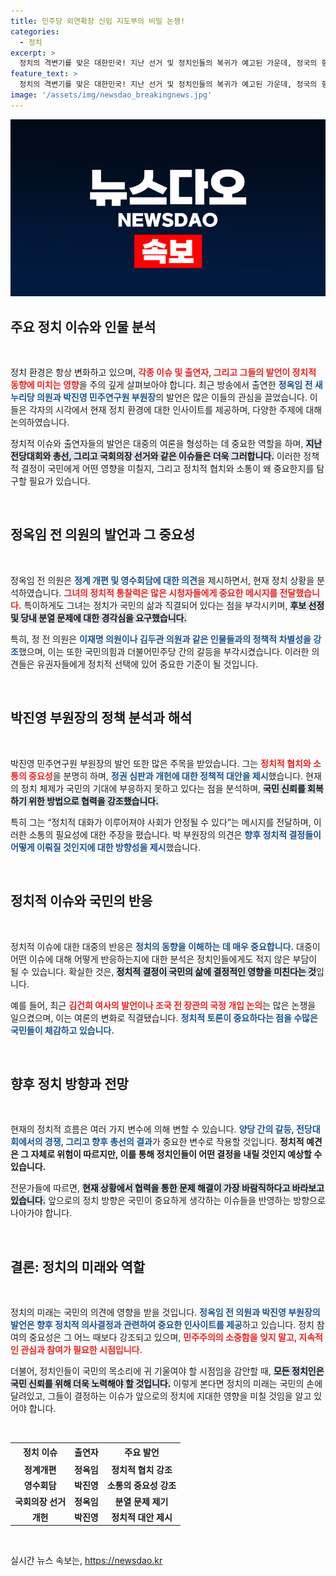 ```yaml
---
title: 민주당 외연확장 신임 지도부의 비밀 논쟁!
categories:
  - 정치
excerpt: >
  정치의 격변기를 맞은 대한민국! 지난 선거 및 정치인들의 복귀가 예고된 가운데, 정국의 향후 방향은? 전문가들이 진단하는 뜨거운 이슈를 확인하세요!
feature_text: >
  정치의 격변기를 맞은 대한민국! 지난 선거 및 정치인들의 복귀가 예고된 가운데, 정국의 향후 방향은? 전문가들이 진단하는 뜨거운 이슈를 확인하세요!
image: '/assets/img/newsdao_breakingnews.jpg'
---
```


<p><img src="/assets/img/newsdao_breakingnews.jpg" alt="koreaapp 속보" /></p>

<h2 data-ke-size="size26">주요 정치 이슈와 인물 분석</h2>

<p data-ke-size="size16">&nbsp;</p>

<p>정치 환경은 항상 변화하고 있으며, <b><span style="color: #ee2323;">각종 이슈 및 출연자, 그리고 그들의 발언이 정치적 동향에 미치는 영향</span></b>을 주의 깊게 살펴보아야 합니다. 최근 방송에서 출연한 <b><span style="color: #1a5490;">정옥임 전 새누리당 의원과 박진영 민주연구원 부원장</span></b>의 발언은 많은 이들의 관심을 끌었습니다. 이들은 각자의 시각에서 현재 정치 환경에 대한 인사이트를 제공하며, 다양한 주제에 대해 논의하였습니다. </p>

<p>정치적 이슈와 출연자들의 발언은 대중의 여론을 형성하는 데 중요한 역할을 하며, <b><span style="background-color: #21538527;">지난 전당대회와 총선, 그리고 국회의장 선거와 같은 이슈들은 더욱 그러합니다.</span></b> 이러한 정책적 결정이 국민에게 어떤 영향을 미칠지, 그리고 정치적 협치와 소통이 왜 중요한지를 탐구할 필요가 있습니다.</p>

<p data-ke-size="size16">&nbsp;</p>

<h2 data-ke-size="size26">정옥임 전 의원의 발언과 그 중요성</h2>

<p data-ke-size="size16">&nbsp;</p>

<p>정옥임 전 의원은 <b><span style="color: #1a5490;">정계 개편 및 영수회담에 대한 의견</span></b>을 제시하면서, 현재 정치 상황을 분석하였습니다. <b><span style="color: #ee2323;">그녀의 정치적 통찰력은 많은 시청자들에게 중요한 메시지를 전달했습니다.</span></b> 특이하게도 그녀는 정치가 국민의 삶과 직결되어 있다는 점을 부각시키며, <b><span style="background-color: #21538527;">후보 선정 및 당내 분열 문제에 대한 경각심을 요구했습니다.</span></b>  </p>

<p>특히, 정 전 의원은 <b><span style="color: #1a5490;">이재명 의원이나 김두관 의원과 같은 인물들과의 정책적 차별성을 강조</span></b>했으며, 이는 또한 국민의힘과 더불어민주당 간의 갈등을 부각시켰습니다. 이러한 의견들은 유권자들에게 정치적 선택에 있어 중요한 기준이 될 것입니다.</p>

<p data-ke-size="size16">&nbsp;</p>

<h2 data-ke-size="size26">박진영 부원장의 정책 분석과 해석</h2>

<p data-ke-size="size16">&nbsp;</p>

<p>박진영 민주연구원 부원장의 발언 또한 많은 주목을 받았습니다. 그는 <b><span style="color: #ee2323;">정치적 협치와 소통의 중요성</span></b>을 분명히 하며, <b><span style="color: #1a5490;">정권 심판과 개헌에 대한 정책적 대안을 제시</span></b>했습니다. 현재의 정치 체제가 국민의 기대에 부응하지 못하고 있다는 점을 분석하며, <b><span style="background-color: #21538527;">국민 신뢰를 회복하기 위한 방법으로 협력을 강조했습니다.</span></b></p>

<p>특히 그는 “정치적 대화가 이루어져야 사회가 안정될 수 있다”는 메시지를 전달하며, 이러한 소통의 필요성에 대한 주장을 폈습니다. 박 부원장의 의견은 <b><span style="color: #1a5490;">향후 정치적 결정들이 어떻게 이뤄질 것인지에 대한 방향성을 제시</span></b>했습니다.</p>

<p data-ke-size="size16">&nbsp;</p>

<h2 data-ke-size="size26">정치적 이슈와 국민의 반응</h2>

<p data-ke-size="size16">&nbsp;</p>

<p>정치적 이슈에 대한 대중의 반응은 <b><span style="color: #1a5490;">정치의 동향을 이해하는 데 매우 중요합니다.</span></b> 대중이 어떤 이슈에 대해 어떻게 반응하는지에 대한 분석은 정치인들에게도 적지 않은 부담이 될 수 있습니다. 확실한 것은, <b><span style="background-color: #21538527;">정치적 결정이 국민의 삶에 결정적인 영향을 미친다는 것</span></b>입니다.</p>

<p>예를 들어, 최근 <b><span style="color: #ee2323;">김건희 여사의 발언이나 조국 전 장관의 국정 개입 논의</span></b>는 많은 논쟁을 일으켰으며, 이는 여론의 변화로 직결됐습니다. <b><span style="color: #1a5490;">정치적 토론이 중요하다는 점을 수많은 국민들이 체감하고 있습니다.</span></b></p>

<p data-ke-size="size16">&nbsp;</p>

<h2 data-ke-size="size26">향후 정치 방향과 전망</h2>

<p data-ke-size="size16">&nbsp;</p>

<p>현재의 정치적 흐름은 여러 가지 변수에 의해 변할 수 있습니다. <b><span style="color: #1a5490;">양당 간의 갈등, 전당대회에서의 경쟁, 그리고 향후 총선의 결과</span></b>가 중요한 변수로 작용할 것입니다. <b><span style="ee2323;">정치적 예견은 그 자체로 위험이 따르지만, 이를 통해 정치인들이 어떤 결정을 내릴 것인지 예상할 수 있습니다.</span></b></p>

<p>전문가들에 따르면, <b><span style="background-color: #21538527;">현재 상황에서 협력을 통한 문제 해결이 가장 바람직하다고 바라보고 있습니다.</span></b> 앞으로의 정치 방향은 국민이 중요하게 생각하는 이슈들을 반영하는 방향으로 나아가야 합니다.</p>

<p data-ke-size="size16">&nbsp;</p>

<h2 data-ke-size="size26">결론: 정치의 미래와 역할</h2>

<p data-ke-size="size16">&nbsp;</p>

<p>정치의 미래는 국민의 의견에 영향을 받을 것입니다. <b><span style="color: #1a5490;">정옥임 전 의원과 박진영 부원장의 발언은 향후 정치적 의사결정과 관련하여 중요한 인사이트를 제공</span></b>하고 있습니다. 정치 참여의 중요성은 그 어느 때보다 강조되고 있으며, <b><span style="color: #ee2323;">민주주의의 소중함을 잊지 말고, 지속적인 관심과 참여가 필요한 시점입니다.</span></b> </p>

<p>더불어, 정치인들이 국민의 목소리에 귀 기울여야 할 시점임을 감안할 때, <b><span style="background-color: #21538527;">모든 정치인은 국민 신뢰를 위해 더욱 노력해야 할 것입니다.</span></b> 이렇게 본다면 정치의 미래는 국민의 손에 달려있고, 그들이 결정하는 이슈가 앞으로의 정치에 지대한 영향을 미칠 것임을 알고 있어야 합니다.</p>

<p data-ke-size="size16">&nbsp;</p>

<table style="width: 100%; border-collapse: collapse;">
<tr>
<td style="text-align: center; height: 25px;"><b>정치 이슈</b></td>
<td style="text-align: center; height: 25px;"><b>출연자</b></td>
<td style="text-align: center; height: 25px;"><b>주요 발언</b></td>
</tr>
<tr>
<td style="text-align: center; height: 17px;"><b>정계개편</b></td>
<td style="text-align: center; height: 17px;"><b>정옥임</b></td>
<td style="text-align: center; height: 17px;"><b>정치적 협치 강조</b></td>
</tr>
<tr>
<td style="text-align: center; height: 17px;"><b>영수회담</b></td>
<td style="text-align: center; height: 17px;"><b>박진영</b></td>
<td style="text-align: center; height: 17px;"><b>소통의 중요성 강조</b></td>
</tr>
<tr>
<td style="text-align: center; height: 17px;"><b>국회의장 선거</b></td>
<td style="text-align: center; height: 17px;"><b>정옥임</b></td>
<td style="text-align: center; height: 17px;"><b>분열 문제 제기</b></td>
</tr>
<tr>
<td style="text-align: center; height: 17px;"><b>개헌</b></td>
<td style="text-align: center; height: 17px;"><b>박진영</b></td>
<td style="text-align: center; height: 17px;"><b>정치적 대안 제시</b></td>
</tr>
</table>

<p data-ke-size="size16">&nbsp;</p>
실시간 뉴스 속보는, <a href="https://newsdao.kr" rel="dofollow">https://newsdao.kr</a>


